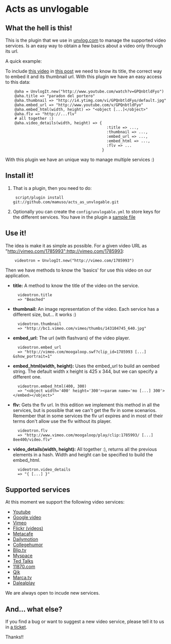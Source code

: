 Acts as unvlogable
==================

What the hell is this!
----------------------

This is the plugin that we use in [unvlog.com](http://unvlog.com) to manage the supported video services. Is an easy way to obtain a few basics about a video only through its url.

A quick example:

To include [this video](http://www.youtube.com/watch?v=GPQnbtldFyo) in [this post](http://unvlog.com/blat/2008/3/10/otro-pelotazo) we need to know its title, the correct way to embed it and its thumbnail url. With this plugin we have an easy access to this data:

        @aha = UnvlogIt.new("http://www.youtube.com/watch?v=GPQnbtldFyo")
        @aha.title => "paradon del portero"
        @aha.thumbnail => "http://i4.ytimg.com/vi/GPQnbtldFyo/default.jpg"
        @aha.embed_url => "http://www.youtube.com/v/GPQnbtldFyo"
        @aha.embed_html(width, height) => "<object [...]</object>"
        @aha.flv => "http://...flv"
        # all together :)
        @aha.video_details(width, height) => {
                                                :title => ...,
                                                :thumbnail => ...,
                                                :embed_url => ...,
                                                :embed_html => ...,
                                                :flv => ...
                                              }
        
With this plugin we have an unique way to manage multiple services :)


Install it!
-----------

1. That is a plugin, then you need to do:

        script/plugin install git://github.com/mamuso/acts_as_unvlogable.git
        
2. Optionally you can create the `config/unvlogable.yml` to store keys for the different services. You have in the plugin a [sample file](http://github.com/mamuso/acts_as_unvlogable/tree/master/unvlogable_sample.yml)


Use it!
-------


The idea is make it as simple as possible. For a given video URL as "http://vimeo.com/1785993":http://vimeo.com/1785993:

        videotron = UnvlogIt.new("http://vimeo.com/1785993")

Then we have methods to know the 'basics' for use this video on our application.

-   __title:__ A method to know the title of the video on the service.
  
          videotron.title
          => "Beached"

-   __thumbnail:__ An image representation of the video. Each service has a different size, but... it works :)

          videotron.thumbnail
          => "http://bc1.vimeo.com/vimeo/thumbs/143104745_640.jpg"

-   __embed\_url:__ The url (with flashvars) of the video player.

          videotron.embed_url
          => "http://vimeo.com/moogaloop.swf?clip_id=1785993 [...] &show_portrait=1"

-   __embed\_html(width, height):__ Uses the embed\_url to build an oembed string. The default width x height is 425 x 344, but we can specify a different one.

          videotron.embed_html(400, 300)
          => "<object width='400' height='300'><param name='mo [...] 300'></embed></object>"

-   __flv:__ Gets the flv url. In this edition we implement this method in all the services, but is possible that we can't get the flv in some scenarios. Remember that in some services the flv url expires and in most of their terms don't allow use the flv without its player.

          videotron.flv
          => "http://www.vimeo.com/moogaloop/play/clip:1785993/ [...] 8ee400/video.flv"

-   __video\_details(width, height):__ All together :), returns all the previous elements in a hash. Width and height can be specified to build the embed\_html.

          videotron.video_details
          => "{ [...] }"


Supported services
------------------

At this moment we support the following video services:

-   [Youtube](http://www.youtube.com/)
-   [Google video](http://video.google.com/)
-   [Vimeo](http://vimeo.com/)
-   [Flickr (videos)](http://flickr.com/)
-   [Metacafe](http://metacafe.com/)
-   [Dailymotion](http://dailymotion.com/)
-   [Collegehumor](http://collegehumor.com/)
-   [Blip.tv](http://blip.tv/)
-   [Myspace](http://vids.myspace.com/)
-   [Ted Talks](http://www.ted.com/talks/)
-   [11870.com](http://11870.com/)
-   [Qik](http://qik.com/)
-   [Marca.tv](http://www.marca.tv/)
-   [Dalealplay](http://www.dalealplay.com/)

We are always open to incude new services.

And... what else?
-----------------
If you find a bug or want to suggest a new video service, please tell it to us in [a ticket](http://tickets.unvlog.com/projects/show/acts-as-unvlogable).

Thanks!!
